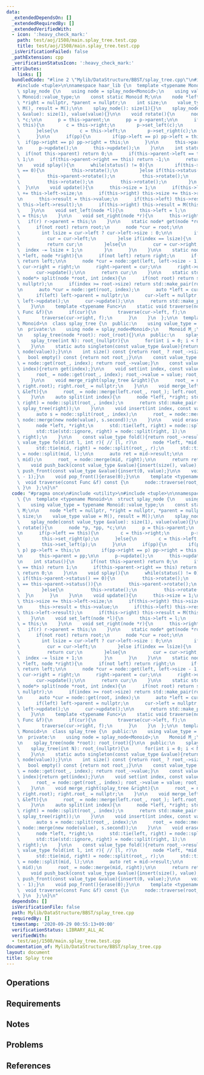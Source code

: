 ```yaml
---
data:
  _extendedDependsOn: []
  _extendedRequiredBy: []
  _extendedVerifiedWith:
  - icon: ':heavy_check_mark:'
    path: test/aoj/1508/main.splay_tree.test.cpp
    title: test/aoj/1508/main.splay_tree.test.cpp
  _isVerificationFailed: false
  _pathExtension: cpp
  _verificationStatusIcon: ':heavy_check_mark:'
  attributes:
    links: []
  bundledCode: "#line 2 \"Mylib/DataStructure/BBST/splay_tree.cpp\"\n#include <utility>\n\
    #include <tuple>\n\nnamespace haar_lib {\n  template <typename Monoid>\n  struct\
    \ splay_node {\n    using node = splay_node<Monoid>;\n    using value_type = typename\
    \ Monoid::value_type;\n    const static Monoid M;\n\n    node *left = nullptr,\
    \ *right = nullptr, *parent = nullptr;\n    int size;\n    value_type value =\
    \ M(), result = M();\n\n    splay_node(): size(1){}\n    splay_node(const value_type\
    \ &value): size(1), value(value){}\n\n    void rotate(){\n      node *p, *pp,\
    \ *c;\n\n      p = this->parent;\n      pp = p->parent;\n\n      if(p->left ==\
    \ this){\n        c = this->right;\n        p->set_left(c);\n        this->set_right(p);\n\
    \      }else{\n        c = this->left;\n        p->set_right(c);\n        this->set_left(p);\n\
    \      }\n\n      if(pp){\n        if(pp->left == p) pp->left = this;\n      \
    \  if(pp->right == p) pp->right = this;\n      }\n\n      this->parent = pp;\n\
    \n      p->update();\n      this->update();\n    }\n\n    int status(){\n    \
    \  if(not this->parent) return 0;\n      if(this->parent->left == this) return\
    \ 1;\n      if(this->parent->right == this) return -1;\n      return 0;\n    }\n\
    \n    void splay(){\n      while(status() != 0){\n        if(this->parent->status()\
    \ == 0){\n          this->rotate();\n        }else if(this->status() == this->parent->status()){\n\
    \          this->parent->rotate();\n          this->rotate();\n        }else{\n\
    \          this->rotate();\n          this->rotate();\n        }\n      }\n  \
    \  }\n\n    void update(){\n      this->size = 1;\n      if(this->left) this->size\
    \ += this->left->size;\n      if(this->right) this->size += this->right->size;\n\
    \n      this->result = this->value;\n      if(this->left) this->result = M(this->result,\
    \ this->left->result);\n      if(this->right) this->result = M(this->result, this->right->result);\n\
    \    }\n\n    void set_left(node *l){\n      this->left = l;\n      if(l) l->parent\
    \ = this;\n    }\n\n    void set_right(node *r){\n      this->right = r;\n   \
    \   if(r) r->parent = this;\n    }\n\n    static node* get(node *root, int index){\n\
    \      if(not root) return root;\n      node *cur = root;\n\n      while(1){\n\
    \        int lsize = cur->left ? cur->left->size : 0;\n\n        if(index < lsize){\n\
    \          cur = cur->left;\n        }else if(index == lsize){\n          cur->splay();\n\
    \          return cur;\n        }else{\n          cur = cur->right;\n        \
    \  index -= lsize + 1;\n        }\n      }\n    }\n\n    static node* merge(node\
    \ *left, node *right){\n      if(not left) return right;\n      if(not right)\
    \ return left;\n\n      node *cur = node::get(left, left->size - 1);\n\n     \
    \ cur->right = right;\n      right->parent = cur;\n\n      right->update();\n\
    \      cur->update();\n\n      return cur;\n    }\n\n    static std::pair<node*,\
    \ node*> split(node *root, int index){\n      if(not root) return std::make_pair(nullptr,\
    \ nullptr);\n      if(index >= root->size) return std::make_pair(root, nullptr);\n\
    \n      auto *cur = node::get(root, index);\n      auto *left = cur->left;\n\n\
    \      if(left) left->parent = nullptr;\n      cur->left = nullptr;\n\n      if(left)\
    \ left->update();\n      cur->update();\n\n      return std::make_pair(left, cur);\n\
    \    }\n\n    template <typename Func>\n    static void traverse(node *cur, const\
    \ Func &f){\n      if(cur){\n        traverse(cur->left, f);\n        f(*cur);\n\
    \        traverse(cur->right, f);\n      }\n    }\n  };\n\n  template <typename\
    \ Monoid>\n  class splay_tree {\n  public:\n    using value_type = typename Monoid::value_type;\n\
    \n  private:\n    using node = splay_node<Monoid>;\n    Monoid M_;\n    node *root_;\n\
    \n    splay_tree(node *root): root_(root){}\n\n  public:\n    splay_tree(): root_(nullptr){}\n\
    \    splay_tree(int N): root_(nullptr){\n      for(int i = 0; i < N; ++i) push_back(M_());\n\
    \    }\n\n    static auto singleton(const value_type &value){return splay_tree(new\
    \ node(value));}\n\n    int size() const {return root_ ? root_->size : 0;}\n \
    \   bool empty() const {return not root_;}\n\n    const value_type get(int index){root_\
    \ = node::get(root_, index); return root_->value;}\n    const value_type operator[](int\
    \ index){return get(index);}\n\n    void set(int index, const value_type &value){\n\
    \      root_ = node::get(root_, index); root_->value = value; root_->update();\n\
    \    }\n\n    void merge_right(splay_tree &right){\n      root_ = node::merge(root_,\
    \ right.root); right.root_ = nullptr;\n    }\n\n    void merge_left(splay_tree\
    \ &left){\n      root_ = node::merge(left.root_, root_); left.root_ = nullptr;\n\
    \    }\n\n    auto split(int index){\n      node *left, *right; std::tie(left,\
    \ right) = node::split(root_, index);\n      return std::make_pair(splay_tree(left),\
    \ splay_tree(right));\n    }\n\n    void insert(int index, const value_type &value){\n\
    \      auto s = node::split(root_, index);\n      root_ = node::merge(s.first,\
    \ node::merge(new node(value), s.second));\n    }\n\n    void erase(int index){\n\
    \      node *left, *right;\n      std::tie(left, right) = node::split(root_, index);\n\
    \      std::tie(std::ignore, right) = node::split(right, 1);\n      root_ = node::merge(left,\
    \ right);\n    }\n\n    const value_type fold(){return root_->result;}\n    const\
    \ value_type fold(int l, int r){ // [l, r)\n      node *left, *mid, *right;\n\
    \      std::tie(mid, right) = node::split(root_, r);\n      std::tie(left, mid)\
    \ = node::split(mid, l);\n\n      auto ret = mid->result;\n\n      mid = node::merge(left,\
    \ mid);\n      root_ = node::merge(mid, right);\n\n      return ret;\n    }\n\n\
    \    void push_back(const value_type &value){insert(size(), value);}\n    void\
    \ push_front(const value_type &value){insert(0, value);}\n\n    void pop_back(){erase(size()\
    \ - 1);}\n    void pop_front(){erase(0);}\n\n    template <typename Func>\n  \
    \  void traverse(const Func &f) const {\n      node::traverse(root_, f);\n   \
    \ }\n  };\n}\n"
  code: "#pragma once\n#include <utility>\n#include <tuple>\n\nnamespace haar_lib\
    \ {\n  template <typename Monoid>\n  struct splay_node {\n    using node = splay_node<Monoid>;\n\
    \    using value_type = typename Monoid::value_type;\n    const static Monoid\
    \ M;\n\n    node *left = nullptr, *right = nullptr, *parent = nullptr;\n    int\
    \ size;\n    value_type value = M(), result = M();\n\n    splay_node(): size(1){}\n\
    \    splay_node(const value_type &value): size(1), value(value){}\n\n    void\
    \ rotate(){\n      node *p, *pp, *c;\n\n      p = this->parent;\n      pp = p->parent;\n\
    \n      if(p->left == this){\n        c = this->right;\n        p->set_left(c);\n\
    \        this->set_right(p);\n      }else{\n        c = this->left;\n        p->set_right(c);\n\
    \        this->set_left(p);\n      }\n\n      if(pp){\n        if(pp->left ==\
    \ p) pp->left = this;\n        if(pp->right == p) pp->right = this;\n      }\n\
    \n      this->parent = pp;\n\n      p->update();\n      this->update();\n    }\n\
    \n    int status(){\n      if(not this->parent) return 0;\n      if(this->parent->left\
    \ == this) return 1;\n      if(this->parent->right == this) return -1;\n     \
    \ return 0;\n    }\n\n    void splay(){\n      while(status() != 0){\n       \
    \ if(this->parent->status() == 0){\n          this->rotate();\n        }else if(this->status()\
    \ == this->parent->status()){\n          this->parent->rotate();\n          this->rotate();\n\
    \        }else{\n          this->rotate();\n          this->rotate();\n      \
    \  }\n      }\n    }\n\n    void update(){\n      this->size = 1;\n      if(this->left)\
    \ this->size += this->left->size;\n      if(this->right) this->size += this->right->size;\n\
    \n      this->result = this->value;\n      if(this->left) this->result = M(this->result,\
    \ this->left->result);\n      if(this->right) this->result = M(this->result, this->right->result);\n\
    \    }\n\n    void set_left(node *l){\n      this->left = l;\n      if(l) l->parent\
    \ = this;\n    }\n\n    void set_right(node *r){\n      this->right = r;\n   \
    \   if(r) r->parent = this;\n    }\n\n    static node* get(node *root, int index){\n\
    \      if(not root) return root;\n      node *cur = root;\n\n      while(1){\n\
    \        int lsize = cur->left ? cur->left->size : 0;\n\n        if(index < lsize){\n\
    \          cur = cur->left;\n        }else if(index == lsize){\n          cur->splay();\n\
    \          return cur;\n        }else{\n          cur = cur->right;\n        \
    \  index -= lsize + 1;\n        }\n      }\n    }\n\n    static node* merge(node\
    \ *left, node *right){\n      if(not left) return right;\n      if(not right)\
    \ return left;\n\n      node *cur = node::get(left, left->size - 1);\n\n     \
    \ cur->right = right;\n      right->parent = cur;\n\n      right->update();\n\
    \      cur->update();\n\n      return cur;\n    }\n\n    static std::pair<node*,\
    \ node*> split(node *root, int index){\n      if(not root) return std::make_pair(nullptr,\
    \ nullptr);\n      if(index >= root->size) return std::make_pair(root, nullptr);\n\
    \n      auto *cur = node::get(root, index);\n      auto *left = cur->left;\n\n\
    \      if(left) left->parent = nullptr;\n      cur->left = nullptr;\n\n      if(left)\
    \ left->update();\n      cur->update();\n\n      return std::make_pair(left, cur);\n\
    \    }\n\n    template <typename Func>\n    static void traverse(node *cur, const\
    \ Func &f){\n      if(cur){\n        traverse(cur->left, f);\n        f(*cur);\n\
    \        traverse(cur->right, f);\n      }\n    }\n  };\n\n  template <typename\
    \ Monoid>\n  class splay_tree {\n  public:\n    using value_type = typename Monoid::value_type;\n\
    \n  private:\n    using node = splay_node<Monoid>;\n    Monoid M_;\n    node *root_;\n\
    \n    splay_tree(node *root): root_(root){}\n\n  public:\n    splay_tree(): root_(nullptr){}\n\
    \    splay_tree(int N): root_(nullptr){\n      for(int i = 0; i < N; ++i) push_back(M_());\n\
    \    }\n\n    static auto singleton(const value_type &value){return splay_tree(new\
    \ node(value));}\n\n    int size() const {return root_ ? root_->size : 0;}\n \
    \   bool empty() const {return not root_;}\n\n    const value_type get(int index){root_\
    \ = node::get(root_, index); return root_->value;}\n    const value_type operator[](int\
    \ index){return get(index);}\n\n    void set(int index, const value_type &value){\n\
    \      root_ = node::get(root_, index); root_->value = value; root_->update();\n\
    \    }\n\n    void merge_right(splay_tree &right){\n      root_ = node::merge(root_,\
    \ right.root); right.root_ = nullptr;\n    }\n\n    void merge_left(splay_tree\
    \ &left){\n      root_ = node::merge(left.root_, root_); left.root_ = nullptr;\n\
    \    }\n\n    auto split(int index){\n      node *left, *right; std::tie(left,\
    \ right) = node::split(root_, index);\n      return std::make_pair(splay_tree(left),\
    \ splay_tree(right));\n    }\n\n    void insert(int index, const value_type &value){\n\
    \      auto s = node::split(root_, index);\n      root_ = node::merge(s.first,\
    \ node::merge(new node(value), s.second));\n    }\n\n    void erase(int index){\n\
    \      node *left, *right;\n      std::tie(left, right) = node::split(root_, index);\n\
    \      std::tie(std::ignore, right) = node::split(right, 1);\n      root_ = node::merge(left,\
    \ right);\n    }\n\n    const value_type fold(){return root_->result;}\n    const\
    \ value_type fold(int l, int r){ // [l, r)\n      node *left, *mid, *right;\n\
    \      std::tie(mid, right) = node::split(root_, r);\n      std::tie(left, mid)\
    \ = node::split(mid, l);\n\n      auto ret = mid->result;\n\n      mid = node::merge(left,\
    \ mid);\n      root_ = node::merge(mid, right);\n\n      return ret;\n    }\n\n\
    \    void push_back(const value_type &value){insert(size(), value);}\n    void\
    \ push_front(const value_type &value){insert(0, value);}\n\n    void pop_back(){erase(size()\
    \ - 1);}\n    void pop_front(){erase(0);}\n\n    template <typename Func>\n  \
    \  void traverse(const Func &f) const {\n      node::traverse(root_, f);\n   \
    \ }\n  };\n}\n"
  dependsOn: []
  isVerificationFile: false
  path: Mylib/DataStructure/BBST/splay_tree.cpp
  requiredBy: []
  timestamp: '2020-09-29 00:55:13+09:00'
  verificationStatus: LIBRARY_ALL_AC
  verifiedWith:
  - test/aoj/1508/main.splay_tree.test.cpp
documentation_of: Mylib/DataStructure/BBST/splay_tree.cpp
layout: document
title: Splay tree
---
```


## Operations

## Requirements

## Notes

## Problems

## References
